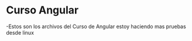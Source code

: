 # Curso Angular

-Estos son los archivos del Curso de Angular
estoy haciendo mas pruebas desde linux
